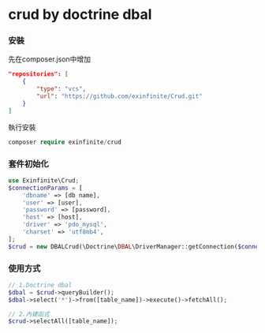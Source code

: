 # crud by doctrine dbal

### 安裝

先在composer.json中增加

```json
"repositories": [
    {
        "type": "vcs",
        "url": "https://github.com/exinfinite/Crud.git"
    }
]
```

執行安裝

```php
composer require exinfinite/crud
```

### 套件初始化

```php
use Exinfinite\Crud;
$connectionParams = [
    'dbname' => [db name],
    'user' => [user],
    'password' => [password],
    'host' => [host],
    'driver' => 'pdo_mysql',
    'charset' => 'utf8mb4',
];
$crud = new DBALCrud(\Doctrine\DBAL\DriverManager::getConnection($connectionParams));
```

### 使用方式

```php
// 1.Doctrine dbal
$dbal = $crud->queryBuilder();
$dbal->select('*')->from([table_name])->execute()->fetchAll();

// 2.內建函式
$crud->selectAll([table_name]);
```
